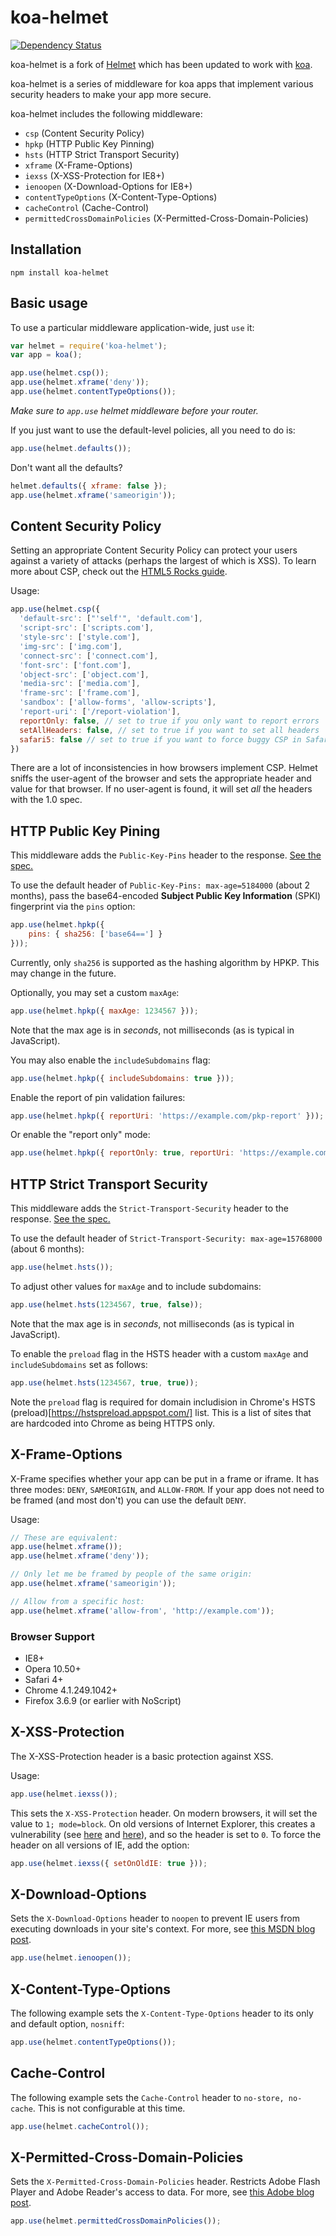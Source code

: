koa-helmet
==========

[![Dependency Status](https://david-dm.org/venables/koa-helmet.png)](https://david-dm.org/venables/koa-helmet)

koa-helmet is a fork of [Helmet](https://github.com/helmetjs/helmet) which has been updated to work with [koa](https://github.com/koajs/koa).

koa-helmet is a series of middleware for koa apps that implement various security headers to make your app more secure.

koa-helmet includes the following middleware:

- `csp` (Content Security Policy)
- `hpkp` (HTTP Public Key Pinning)
- `hsts` (HTTP Strict Transport Security)
- `xframe` (X-Frame-Options)
- `iexss` (X-XSS-Protection for IE8+)
- `ienoopen` (X-Download-Options for IE8+)
- `contentTypeOptions` (X-Content-Type-Options)
- `cacheControl` (Cache-Control)
- `permittedCrossDomainPolicies` (X-Permitted-Cross-Domain-Policies)

Installation
------------

    npm install koa-helmet

Basic usage
-----------


To use a particular middleware application-wide, just `use` it:

```javascript
var helmet = require('koa-helmet');
var app = koa();

app.use(helmet.csp());
app.use(helmet.xframe('deny'));
app.use(helmet.contentTypeOptions());
```

*Make sure to `app.use` helmet middleware before your router.*

If you just want to use the default-level policies, all you need to do is:

```javascript
app.use(helmet.defaults());
```

Don't want all the defaults?

```javascript
helmet.defaults({ xframe: false });
app.use(helmet.xframe('sameorigin'));
```

Content Security Policy
------------------------

Setting an appropriate Content Security Policy can protect your users against a variety of
attacks (perhaps the largest of which is XSS). To learn more about CSP, check out the [HTML5 Rocks guide](http://www.html5rocks.com/en/tutorials/security/content-security-policy/).

Usage:

```javascript
app.use(helmet.csp({
  'default-src': ["'self'", 'default.com'],
  'script-src': ['scripts.com'],
  'style-src': ['style.com'],
  'img-src': ['img.com'],
  'connect-src': ['connect.com'],
  'font-src': ['font.com'],
  'object-src': ['object.com'],
  'media-src': ['media.com'],
  'frame-src': ['frame.com'],
  'sandbox': ['allow-forms', 'allow-scripts'],
  'report-uri': ['/report-violation'],
  reportOnly: false, // set to true if you only want to report errors
  setAllHeaders: false, // set to true if you want to set all headers
  safari5: false // set to true if you want to force buggy CSP in Safari 5
})
```

There are a lot of inconsistencies in how browsers implement CSP. Helmet sniffs the user-agent of
the browser and sets the appropriate header and value for that browser. If no user-agent is found,
it will set _all_ the headers with the 1.0 spec.

HTTP Public Key Pining
-------------------------------

This middleware adds the `Public-Key-Pins` header to the response. [See the spec.](https://tools.ietf.org/html/draft-ietf-websec-key-pinning-21#section-2.3.3)

To use the default header of `Public-Key-Pins: max-age=5184000` (about 2 months), pass the base64-encoded **Subject Public Key Information** (SPKI) fingerprint via the `pins` option:

```javascript
app.use(helmet.hpkp({
    pins: { sha256: ['base64=='] } 
}));
```

Currently, only `sha256` is supported as the hashing algorithm by HPKP. This may change in the future.

Optionally, you may set a custom `maxAge`:

```javascript
app.use(helmet.hpkp({ maxAge: 1234567 }));
```

Note that the max age is in _seconds_, not milliseconds (as is typical in JavaScript).

You may also enable the `includeSubdomains` flag:

```javascript
app.use(helmet.hpkp({ includeSubdomains: true }));
```

Enable the report of pin validation failures:

```javascript
app.use(helmet.hpkp({ reportUri: 'https://example.com/pkp-report' }));
```

Or enable the "report only" mode:

```javascript
app.use(helmet.hpkp({ reportOnly: true, reportUri: 'https://example.com/pkp-report' }));
```

HTTP Strict Transport Security
-------------------------------

This middleware adds the `Strict-Transport-Security` header to the response. [See the spec.](http://tools.ietf.org/html/draft-ietf-websec-strict-transport-sec-04)

To use the default header of `Strict-Transport-Security: max-age=15768000` (about 6 months):

```javascript
app.use(helmet.hsts());
```

To adjust other values for `maxAge` and to include subdomains:

```javascript
app.use(helmet.hsts(1234567, true, false));
```

Note that the max age is in _seconds_, not milliseconds (as is typical in JavaScript).

To enable the `preload` flag in the HSTS header with a custom `maxAge` and `includeSubdomains` set as follows:

```javascript
app.use(helmet.hsts(1234567, true, true));
```

Note the `preload` flag is required for domain includision in Chrome's HSTS (preload)[https://hstspreload.appspot.com/] list. This is a list of sites that are hardcoded into Chrome as being HTTPS only.

X-Frame-Options
---------------

X-Frame specifies whether your app can be put in a frame or iframe. It has three
modes: `DENY`, `SAMEORIGIN`, and `ALLOW-FROM`. If your app does not need to be framed (and most
don't) you can use the default `DENY`.

Usage:

```javascript
// These are equivalent:
app.use(helmet.xframe());
app.use(helmet.xframe('deny'));

// Only let me be framed by people of the same origin:
app.use(helmet.xframe('sameorigin'));

// Allow from a specific host:
app.use(helmet.xframe('allow-from', 'http://example.com'));
```

### Browser Support

- IE8+
- Opera 10.50+
- Safari 4+
- Chrome 4.1.249.1042+
- Firefox 3.6.9 (or earlier with NoScript)

X-XSS-Protection
-----------------

The X-XSS-Protection header is a basic protection against XSS.

Usage:

```javascript
app.use(helmet.iexss());
```

This sets the `X-XSS-Protection` header. On modern browsers, it will set the value
to `1; mode=block`. On old versions of Internet Explorer, this creates a vulnerability
(see [here](http://hackademix.net/2009/11/21/ies-xss-filter-creates-xss-vulnerabilities/) and
[here](http://technet.microsoft.com/en-us/security/bulletin/MS10-002)), and so the header is set
to `0`. To force the header on all versions of IE, add the option:

```javascript
app.use(helmet.iexss({ setOnOldIE: true }));
```

## X-Download-Options

Sets the `X-Download-Options` header to `noopen` to prevent IE users from executing downloads in
your site's context. For more, see [this MSDN blog post](http://blogs.msdn.com/b/ie/archive/2008/07/02/ie8-security-part-v-comprehensive-protection.aspx).

```javascript
app.use(helmet.ienoopen());
```

X-Content-Type-Options
----------------------

The following example sets the `X-Content-Type-Options` header to its only and default option, `nosniff`:

```javascript
app.use(helmet.contentTypeOptions());
```

Cache-Control
-------------

The following example sets the `Cache-Control` header to `no-store, no-cache`. This is not configurable at this time.

```javascript
app.use(helmet.cacheControl());
```

X-Permitted-Cross-Domain-Policies
---------------------------------

Sets the `X-Permitted-Cross-Domain-Policies` header. Restricts Adobe Flash Player and Adobe Reader's access to data. For more, see [this Adobe blog post](https://www.adobe.com/devnet/adobe-media-server/articles/cross-domain-xml-for-streaming.html).

```javascript
app.use(helmet.permittedCrossDomainPolicies());
```
